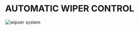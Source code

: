 # AUTOMATIC WIPER CONTROL
![wipoer system](https://user-images.githubusercontent.com/101316900/168075733-fb38d549-25c7-4b66-8196-c5de56624ba2.png)
